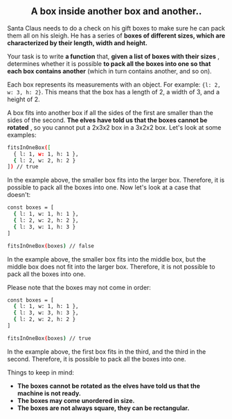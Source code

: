 <h2 align="center">A box inside another box and another..</h2>

Santa Claus needs to do a check on his gift boxes to make sure he can pack them all on his sleigh. He has a series of **boxes of different sizes, which are characterized by their length, width and height.**

Your task is to write **a function** that, **given a list of boxes with their sizes** , determines whether it is possible **to pack all the boxes into one so that each box contains another** (which in turn contains another, and so on).

Each box represents its measurements with an object. For example: `{l: 2, w: 3, h: 2}`. This means that the box has a length of 2, a width of 3, and a height of 2.

A box fits into another box if all the sides of the first are smaller than the sides of the second. **The elves have told us that the boxes cannot be rotated** , so you cannot put a 2x3x2 box in a 3x2x2 box. Let's look at some examples:

```sh
fitsInOneBox([
  { l: 1, w: 1, h: 1 },
  { l: 2, w: 2, h: 2 }
]) // true
```

In the example above, the smaller box fits into the larger box. Therefore, it is possible to pack all the boxes into one. Now let's look at a case that doesn't:

```sh
const boxes = [
  { l: 1, w: 1, h: 1 },
  { l: 2, w: 2, h: 2 },
  { l: 3, w: 1, h: 3 }
]

fitsInOneBox(boxes) // false
```

In the example above, the smaller box fits into the middle box, but the middle box does not fit into the larger box. Therefore, it is not possible to pack all the boxes into one.

Please note that the boxes may not come in order:

```sh
const boxes = [
  { l: 1, w: 1, h: 1 },
  { l: 3, w: 3, h: 3 },
  { l: 2, w: 2, h: 2 }
]

fitsInOneBox(boxes) // true
```

In the example above, the first box fits in the third, and the third in the second. Therefore, it is possible to pack all the boxes into one.

Things to keep in mind:

- **The boxes cannot be rotated as the elves have told us that the machine is not ready.**
- **The boxes may come unordered in size.**
- **The boxes are not always square, they can be rectangular.**

